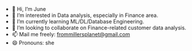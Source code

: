- 👋 Hi, I’m June
- 👀 I’m interested in Data analysis, especially in Finance area.
- 🌱 I’m currently learning ML/DL/Database Engineering.
- 💞️ I’m looking to collaborate on Finance-related customer data analysis.
- 📫 Mail me freely: frommillersplanet@gmail.com
- 😄 Pronouns: she

<!---
millersplanet/millersplanet is a ✨ special ✨ repository because its `README.md` (this file) appears on your GitHub profile.
You can click the Preview link to take a look at your changes.
--->
